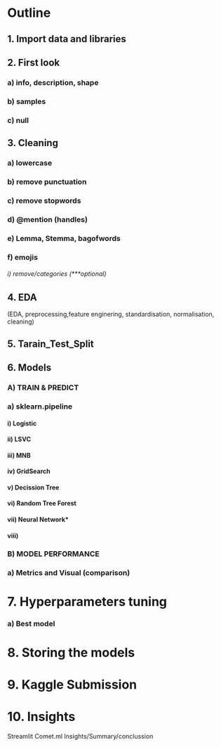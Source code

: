# Outline

## 1. Import data and libraries
## 2. First look
### a) info, description, shape
### b) samples
### c) null
## 3. Cleaning
### a) lowercase
### b) remove punctuation
### c) remove stopwords
### d) @mention (handles)
### e) Lemma, Stemma, bagofwords
### f) emojis
###### i) remove/categories (***optional)
## 4. EDA
(EDA, preprocessing,feature enginering, standardisation, normalisation, cleaning)

## 5. Tarain_Test_Split

## 6. Models
### A) TRAIN & PREDICT
### a) sklearn.pipeline
#### i) Logistic
#### ii) LSVC
#### iii) MNB
#### iv) GridSearch
#### v) Decission Tree
#### vi) Random Tree Forest
#### vii) Neural Network*
#### viii) 
### B) MODEL PERFORMANCE
### a) Metrics and Visual (comparison)


# 7. Hyperparameters tuning
### a) Best model

# 8. Storing the models

# 9. Kaggle Submission

# 10. Insights



Streamlit
Comet.ml
Insights/Summary/conclussion